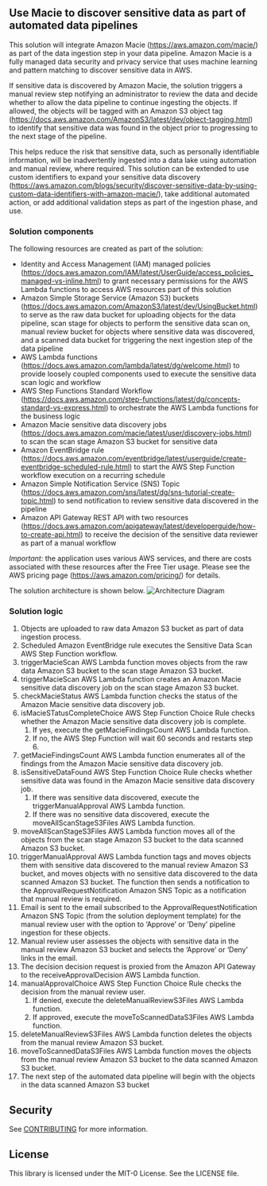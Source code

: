 ## Use Macie to discover sensitive data as part of  automated data pipelines

This solution will integrate  Amazon Macie (https://aws.amazon.com/macie/) as part of the data ingestion step in your data pipeline. Amazon Macie is a fully managed data security and privacy service that uses machine learning and pattern matching to discover sensitive data in AWS. 

If sensitive data is discovered by Amazon Macie, the solution triggers a manual review step notifying an administrator to review the data and decide whether to allow the data pipeline to continue ingesting the objects. If allowed, the objects will be tagged with an Amazon S3 object tag (https://docs.aws.amazon.com/AmazonS3/latest/dev/object-tagging.html) to identify that sensitive data was found in the object prior to progressing to the next stage of the pipeline.

This helps reduce the risk that sensitive data, such as personally identifiable information, will be inadvertently ingested into a data lake using automation and manual review, where required. This solution can be extended to use custom identifiers to expand your sensitive data discovery (https://aws.amazon.com/blogs/security/discover-sensitive-data-by-using-custom-data-identifiers-with-amazon-macie/), take additional automated action, or add additional validation steps as part of the ingestion phase, and use.

### Solution components

The following resources are created as part of the solution:

* Identity and Access Management (IAM) managed policies (https://docs.aws.amazon.com/IAM/latest/UserGuide/access_policies_managed-vs-inline.html) to grant necessary permissions for the AWS Lambda functions to access AWS resources part of this solution
* Amazon Simple Storage Service (Amazon S3) buckets (https://docs.aws.amazon.com/AmazonS3/latest/dev/UsingBucket.html) to serve as the raw data bucket for uploading objects for the data pipeline, scan stage for objects to perform the sensitive data scan on, manual review bucket for objects where sensitive data was discovered, and a scanned data bucket for triggering the next ingestion step of the data pipeline
* AWS Lambda functions (https://docs.aws.amazon.com/lambda/latest/dg/welcome.html) to provide loosely coupled components used to execute the sensitive data scan logic and workflow
* AWS Step Functions Standard Workflow (https://docs.aws.amazon.com/step-functions/latest/dg/concepts-standard-vs-express.html) to orchestrate the AWS Lambda functions for the business logic
* Amazon Macie sensitive data discovery jobs (https://docs.aws.amazon.com/macie/latest/user/discovery-jobs.html) to scan the scan stage Amazon S3 bucket for sensitive data 
* Amazon EventBridge rule (https://docs.aws.amazon.com/eventbridge/latest/userguide/create-eventbridge-scheduled-rule.html) to start the AWS Step Function workflow execution on a recurring schedule
* Amazon Simple Notification Service (SNS) Topic (https://docs.aws.amazon.com/sns/latest/dg/sns-tutorial-create-topic.html) to send notification to review sensitive data discovered in the pipeline
* Amazon API Gateway REST API with two resources (https://docs.aws.amazon.com/apigateway/latest/developerguide/how-to-create-api.html) to receive the decision of the sensitive data reviewer as part of a manual workflow

*Important:* the application uses various AWS services, and there are costs associated with these resources after the Free Tier usage. Please see the AWS pricing page (https://aws.amazon.com/pricing/) for details.

The solution architecture is shown below.
![Architecture Diagram](https://github.com/aws-samples/amazonmacie-datapipeline-scan/blob/master/Macie%20Data%20Pipeline.png)

### Solution logic

1. Objects are uploaded to raw data Amazon S3 bucket as part of data ingestion process.
2. Scheduled Amazon EventBridge rule executes the Sensitive Data Scan AWS Step Function workflow.
3. triggerMacieScan AWS Lambda function moves objects from the raw data Amazon S3 bucket to the scan stage Amazon S3 bucket.
4. triggerMacieScan AWS Lambda function creates an Amazon Macie sensitive data discovery job on the  scan stage Amazon S3 bucket.
5. checkMacieStatus AWS Lambda function checks the status of the Amazon Macie sensitive data discovery job.
6. isMacieSTatusCompleteChoice AWS Step Function Choice Rule checks whether the Amazon Macie sensitive data discovery job is complete.
    1. If yes, execute the getMacieFindingsCount AWS Lambda function.
    2. If no, the AWS Step Function will wait 60 seconds and restarts step 6.
7. getMacieFindingsCount AWS Lambda function enumerates all of the findings from the Amazon Macie sensitive data discovery job.
8. isSensitiveDataFound AWS Step Function Choice Rule checks whether sensitive data was found in the Amazon Macie sensitive data discovery job.
    1. If there was sensitive data discovered, execute the triggerManualApproval AWS Lambda function.
    2. If there was no sensitive data discovered, execute the moveAllScanStageS3Files AWS Lambda function.
9. moveAllScanStageS3Files AWS Lambda function moves all of the objects from the scan stage Amazon S3 bucket to the data scanned Amazon S3 bucket.
10. triggerManualApproval AWS Lambda function tags and moves objects them with sensitive data discovered to the manual review Amazon S3 bucket, and moves objects with no sensitive data discovered to the data scanned Amazon S3 bucket. The function then sends a notification to the ApprovalRequestNotification Amazon SNS Topic as a notification that manual review is required.
11. Email is sent to the email subscribed to the ApprovalRequestNotification Amazon SNS Topic (from the solution deployment template) for the manual review user with the option to ‘Approve’ or ‘Deny’ pipeline ingestion for these objects.
12. Manual review user assesses the objects with sensitive data in the manual review Amazon S3 bucket and selects the ‘Approve’ or ‘Deny’ links in the email.
13. The decision decision request is proxied from the Amazon API Gateway to the receiveApprovalDecision AWS Lambda function.
14. manualApprovalChoice AWS Step Function Choice Rule checks the decision from the manual review user.
    1. If denied, execute the deleteManualReviewS3Files AWS Lambda function.
    2. If approved, execute the moveToScannedDataS3Files AWS Lambda function.
15. deleteManualReviewS3Files AWS Lambda function deletes the objects from the manual review Amazon S3 bucket.
16. moveToScannedDataS3Files AWS Lambda function moves the objects from the manual review Amazon S3 bucket to the data scanned Amazon S3 bucket.
17. The next step of the automated data pipeline will begin with the objects in the data scanned Amazon S3 bucket


## Security

See [CONTRIBUTING](CONTRIBUTING.md#security-issue-notifications) for more information.

## License

This library is licensed under the MIT-0 License. See the LICENSE file.

